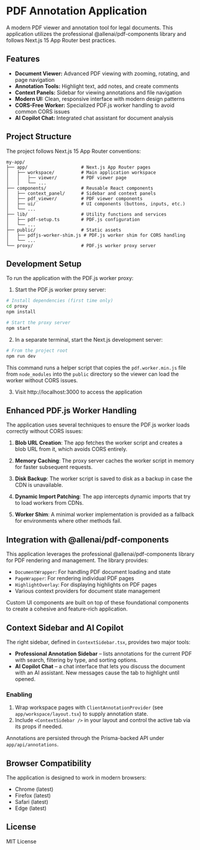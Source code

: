 # PDF Annotation Application

A modern PDF viewer and annotation tool for legal documents. This application utilizes the professional @allenai/pdf-components library and follows Next.js 15 App Router best practices.

## Features

- **Document Viewer:** Advanced PDF viewing with zooming, rotating, and page navigation
- **Annotation Tools:** Highlight text, add notes, and create comments
- **Context Panels:** Sidebar for viewing annotations and file navigation
- **Modern UI:** Clean, responsive interface with modern design patterns
- **CORS-Free Worker:** Specialized PDF.js worker handling to avoid common CORS issues
- **AI Copilot Chat:** Integrated chat assistant for document analysis

## Project Structure

The project follows Next.js 15 App Router conventions:

```
my-app/
├── app/                    # Next.js App Router pages
│   ├── workspace/          # Main application workspace
│   │   ├── viewer/         # PDF viewer page
│   │   └── ...
├── components/             # Reusable React components
│   ├── context_panel/      # Sidebar and context panels
│   ├── pdf_viewer/         # PDF viewer components
│   ├── ui/                 # UI components (buttons, inputs, etc.)
│   └── ...
├── lib/                    # Utility functions and services
│   ├── pdf-setup.ts        # PDF.js configuration
│   └── ...
├── public/                 # Static assets
│   ├── pdfjs-worker-shim.js # PDF.js worker shim for CORS handling
│   └── ...
└── proxy/                  # PDF.js worker proxy server
```

## Development Setup

To run the application with the PDF.js worker proxy:

1. Start the PDF.js worker proxy server:

```bash
# Install dependencies (first time only)
cd proxy
npm install

# Start the proxy server
npm start
```

2. In a separate terminal, start the Next.js development server:

```bash
# From the project root
npm run dev
```
This command runs a helper script that copies the `pdf.worker.min.js` file from
`node_modules` into the `public` directory so the viewer can load the worker
without CORS issues.

3. Visit http://localhost:3000 to access the application

## Enhanced PDF.js Worker Handling

The application uses several techniques to ensure the PDF.js worker loads correctly without CORS issues:

1. **Blob URL Creation**: The app fetches the worker script and creates a blob URL from it, which avoids CORS entirely.

2. **Memory Caching**: The proxy server caches the worker script in memory for faster subsequent requests.

3. **Disk Backup**: The worker script is saved to disk as a backup in case the CDN is unavailable.

4. **Dynamic Import Patching**: The app intercepts dynamic imports that try to load workers from CDNs.

5. **Worker Shim**: A minimal worker implementation is provided as a fallback for environments where other methods fail.

## Integration with @allenai/pdf-components

This application leverages the professional @allenai/pdf-components library for PDF rendering and management. The library provides:

- `DocumentWrapper`: For handling PDF document loading and state
- `PageWrapper`: For rendering individual PDF pages
- `HighlightOverlay`: For displaying highlights on PDF pages
- Various context providers for document state management

Custom UI components are built on top of these foundational components to create a cohesive and feature-rich application.

## Context Sidebar and AI Copilot

The right sidebar, defined in `ContextSidebar.tsx`, provides two major tools:

- **Professional Annotation Sidebar** – lists annotations for the current PDF with search, filtering by type, and sorting options.
- **AI Copilot Chat** – a chat interface that lets you discuss the document with an AI assistant. New messages cause the tab to highlight until opened.

### Enabling

1. Wrap workspace pages with `ClientAnnotationProvider` (see `app/workspace/layout.tsx`) to supply annotation state.
2. Include `<ContextSidebar />` in your layout and control the active tab via its props if needed.

Annotations are persisted through the Prisma-backed API under `app/api/annotations`.

## Browser Compatibility

The application is designed to work in modern browsers:
- Chrome (latest)
- Firefox (latest)
- Safari (latest)
- Edge (latest)

## License

MIT License





